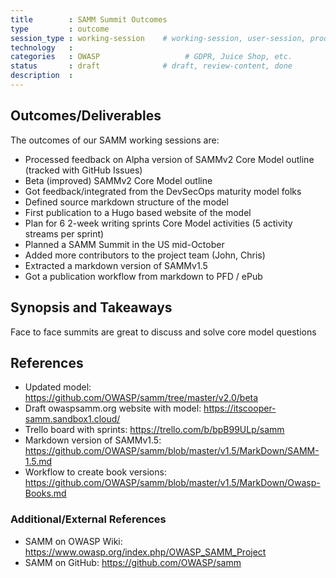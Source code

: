 ```yaml
---
title        : SAMM Summit Outcomes
type         : outcome
session_type : working-session    # working-session, user-session, product-sesssion
technology   :
categories   : OWASP                   # GDPR, Juice Shop, etc.
status       : draft              # draft, review-content, done
description  :
---
```



## Outcomes/Deliverables 
The outcomes of our SAMM working sessions are:
- Processed feedback on Alpha version of SAMMv2 Core Model outline (tracked with GitHub Issues)
- Beta (improved) SAMMv2 Core Model outline
- Got feedback/integrated from the DevSecOps maturity model folks
- Defined source markdown structure of the model
- First publication to a Hugo based website of the model
- Plan for 6 2-week writing sprints Core Model activities (5 activity streams per sprint)
- Planned a SAMM Summit in the US mid-October
- Added more contributors to the project team (John, Chris)
- Extracted a markdown version of SAMMv1.5
- Got a publication workflow from markdown to PFD / ePub

## Synopsis and Takeaways 
Face to face summits are great to discuss and solve core model questions

## References 
- Updated model: https://github.com/OWASP/samm/tree/master/v2.0/beta
- Draft owaspsamm.org website with model: https://itscooper-samm.sandbox1.cloud/
- Trello board with sprints: https://trello.com/b/bpB99ULp/samm
- Markdown version of SAMMv1.5: https://github.com/OWASP/samm/blob/master/v1.5/MarkDown/SAMM-1.5.md
- Workflow to create book versions: https://github.com/OWASP/samm/blob/master/v1.5/MarkDown/Owasp-Books.md


### Additional/External References
- SAMM on OWASP Wiki: https://www.owasp.org/index.php/OWASP_SAMM_Project
- SAMM on GitHub: https://github.com/OWASP/samm
